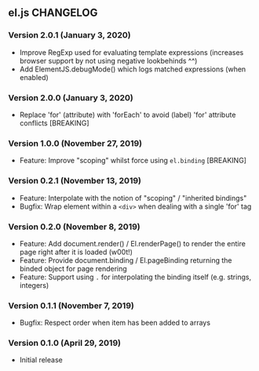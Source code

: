 ## el.js CHANGELOG

### Version 2.0.1 (January 3, 2020)

* Improve RegExp used for evaluating template expressions (increases browser support by not using negative lookbehinds ^^)
* Add ElementJS.debugMode() which logs matched expressions (when enabled)

### Version 2.0.0 (January 3, 2020)

* Replace 'for' (attribute) with 'forEach' to avoid (label) 'for' attribute conflicts [BREAKING]

### Version 1.0.0 (November 27, 2019)

* Feature: Improve "scoping" whilst force using `el.binding` [BREAKING]

### Version 0.2.1 (November 13, 2019)

* Feature: Interpolate with the notion of "scoping" / "inherited bindings"
* Bugfix: Wrap element within a `<div>` when dealing with a single 'for' tag

### Version 0.2.0 (November 8, 2019)

* Feature: Add document.render() / El.renderPage() to render the entire page right after it is loaded (w00t!)
* Feature: Provide document.binding / El.pageBinding returning the binded object for page rendering
* Feature: Support using `.` for interpolating the binding itself (e.g. strings, integers)

### Version 0.1.1 (November 7, 2019)

* Bugfix: Respect order when item has been added to arrays

### Version 0.1.0 (April 29, 2019)

* Initial release
